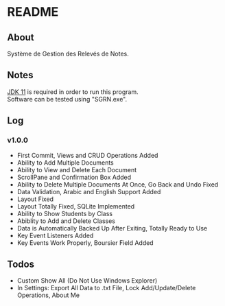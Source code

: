 # README

## About

Système de Gestion des Relevés de Notes.

## Notes

[JDK 11](https://www.oracle.com/java/technologies/javase/jdk11-archive-downloads.html) is required in order to run this program.<br/>
Software can be tested using "SGRN.exe".

## Log

### v1.0.0 <br/>

- First Commit, Views and CRUD Operations Added
- Ability to Add Multiple Documents
- Ability to View and Delete Each Document
- ScrollPane and Confirmation Box Added
- Ability to Delete Multiple Documents At Once, Go Back and Undo Fixed
- Data Validation, Arabic and English Support Added
- Layout Fixed
- Layout Totally Fixed, SQLite Implemented
- Ability to Show Students by Class
- Abiblity to Add and Delete Classes
- Data is Automatically Backed Up After Exiting, Totally Ready to Use
- Key Event Listeners Added
- Key Events Work Properly, Boursier Field Added

## Todos

- Custom Show All (Do Not Use Windows Explorer)
- In Settings: Export All Data to .txt File, Lock Add/Update/Delete Operations, About Me
